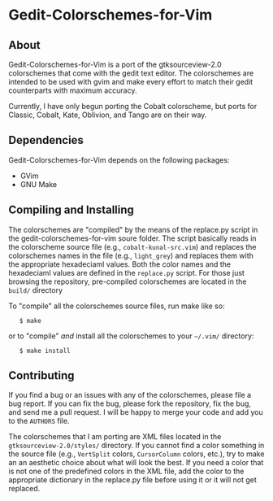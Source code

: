 Gedit-Colorschemes-for-Vim
==========================

About
-----

Gedit-Colorschemes-for-Vim is a port of the gtksourceview-2.0 colorschemes that come with the gedit text editor. The colorschemes are intended to be used with gvim and make every effort to match their gedit counterparts with maximum accuracy.

Currently, I have only begun porting the Cobalt colorscheme, but ports for Classic, Cobalt, Kate, Oblivion, and Tango are on their way.

Dependencies
------------

Gedit-Colorschemes-for-Vim depends on the following packages:

  * GVim
  * GNU Make

Compiling and Installing
---------------------

The colorschemes are "compiled" by the means of the replace.py script in the gedit-colorschemes-for-vim soure folder. The script basically reads in the colorscheme source file (e.g., ```cobalt-kunal-src.vim```) and replaces the colorschemes names in the file (e.g., ```light_grey```) and replaces them with the appropriate hexadeciaml values. Both the color names and the hexadeciaml values are defined in the ```replace.py``` script. For those just browsing the repository, pre-compiled colorschemes are located in the ```build/``` directory

To "compile" all the colorschemes source files, run make like so:

```$ cd gedit-colorschemes-for-vim/
   $ make
```

or to "compile" _and_ install all the colorschemes to your ```~/.vim/``` directory:

```$ cd gedit-colorschemes-for-vim/
   $ make install
```

Contributing
------------

If you find a bug or an issues with any of the colorschemes, please file a bug report. If you can fix the bug, please fork the repository, fix the bug, and send me a pull request. I will be happy to merge your code and add you to the ```AUTHORS``` file.

The colorschemes that I am porting are XML files located in the ```gtksourceview-2.0/styles/``` directory. If you cannot find a color something in the source file (e.g., ```VertSplit``` colors, ```CursorColumn``` colors, etc.), try to make an an aesthetic choice about what will look the best. If you need a color that is not one of the predefined colors in the XML file, add the color to the appropriate dictionary in the replace.py file before using it or it will not get replaced.
